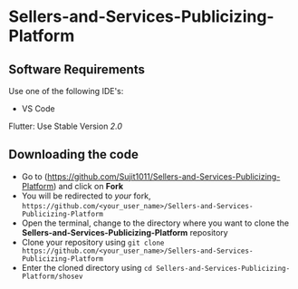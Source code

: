 # Sellers-and-Services-Publicizing-Platform

## Software Requirements

Use one of the following IDE's:
- VS Code


Flutter: Use Stable Version *2.0*

## Downloading the code

* Go to (<https://github.com/Sujit1011/Sellers-and-Services-Publicizing-Platform>) and click on **Fork**
* You will be redirected to *your* fork, `https://github.com/<your_user_name>/Sellers-and-Services-Publicizing-Platform`
* Open the terminal, change to the directory where you want to clone the **Sellers-and-Services-Publicizing-Platform** repository
* Clone your repository using `git clone https://github.com/<your_user_name>/Sellers-and-Services-Publicizing-Platform`
* Enter the cloned directory using `cd Sellers-and-Services-Publicizing-Platform/shosev`
